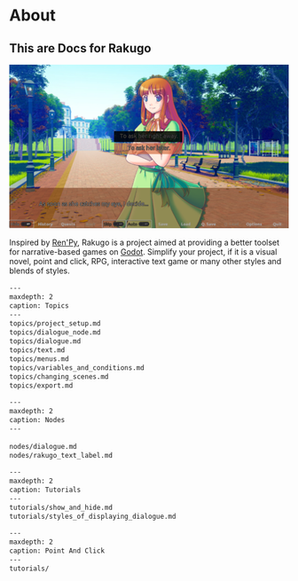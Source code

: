 # About

## This are Docs for Rakugo

![](index/the_question2.png)

Inspired by [Ren'Py](https://www.renpy.org),
Rakugo is a project aimed at providing a better
toolset for narrative-based games on
[Godot](https://godotengine.org).
Simplify your project, if it is a visual novel,
point and click, RPG, interactive text game or
many other styles and blends of styles.

```{toctree}
---
maxdepth: 2
caption: Topics
---
topics/project_setup.md
topics/dialogue_node.md
topics/dialogue.md
topics/text.md
topics/menus.md
topics/variables_and_conditions.md
topics/changing_scenes.md
topics/export.md
```

```{toctree}
---
maxdepth: 2
caption: Nodes
---

nodes/dialogue.md
nodes/rakugo_text_label.md
```

```{toctree}
---
maxdepth: 2
caption: Tutorials
---
tutorials/show_and_hide.md
tutorials/styles_of_displaying_dialogue.md
```

```{toctree}
---
maxdepth: 2
caption: Point And Click
---
tutorials/
```
